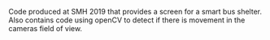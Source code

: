 Code produced at SMH 2019 that provides a screen for a smart bus shelter.
Also contains code using openCV to detect if there is movement in the cameras field of view. 
